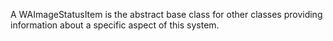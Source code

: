 A WAImageStatusItem is the abstract base class for other classes providing information about a specific aspect of this system.